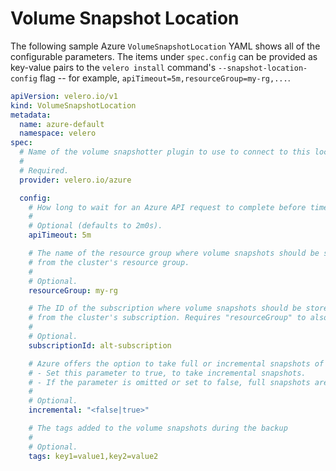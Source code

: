 # Volume Snapshot Location

The following sample Azure `VolumeSnapshotLocation` YAML shows all of the configurable parameters. The items under `spec.config` can be provided as key-value pairs to the `velero install` command's `--snapshot-location-config` flag -- for example, `apiTimeout=5m,resourceGroup=my-rg,...`.

```yaml
apiVersion: velero.io/v1
kind: VolumeSnapshotLocation
metadata:
  name: azure-default
  namespace: velero
spec:
  # Name of the volume snapshotter plugin to use to connect to this location.
  #
  # Required.
  provider: velero.io/azure

  config:
    # How long to wait for an Azure API request to complete before timeout.
    #
    # Optional (defaults to 2m0s).
    apiTimeout: 5m

    # The name of the resource group where volume snapshots should be stored, if different
    # from the cluster's resource group.
    #
    # Optional.
    resourceGroup: my-rg

    # The ID of the subscription where volume snapshots should be stored, if different
    # from the cluster's subscription. Requires "resourceGroup" to also be set.
    #
    # Optional.
    subscriptionId: alt-subscription

    # Azure offers the option to take full or incremental snapshots of managed disks.
    # - Set this parameter to true, to take incremental snapshots.
    # - If the parameter is omitted or set to false, full snapshots are taken (default).
    #
    # Optional.
    incremental: "<false|true>"

    # The tags added to the volume snapshots during the backup
    #
    # Optional.
    tags: key1=value1,key2=value2
```
